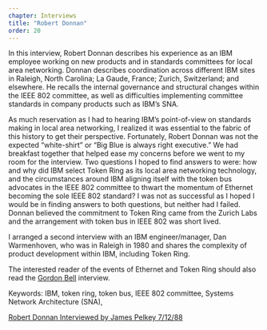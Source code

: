 ```yaml
---
chapter: Interviews
title: "Robert Donnan"
order: 20
---
```


In this interview, Robert Donnan describes his experience as an IBM employee working on new products and in standards committees for local area networking. Donnan describes coordination across different IBM sites in Raleigh, North Carolina; La Gaude, France; Zurich, Switzerland; and elsewhere. He recalls the internal governance and structural changes within the IEEE 802 committee, as well as difficulties implementing committee standards in company products such as IBM’s SNA.

As much reservation as I had to hearing IBM’s point-of-view on standards making in local area networking, I realized it was essential to the fabric of this history to get their perspective. Fortunately, Robert Donnan was not the expected “white-shirt” or “Big Blue is always right executive.” We had breakfast together that helped ease my concerns before we went to my room for the interview. Two questions I hoped to find answers to were: how and why did IBM select Token Ring as its local area networking technology, and the circumstances around IBM aligning itself with the token bus advocates in the IEEE 802 committee to thwart the momentum of Ethernet becoming the sole IEEE 802 standard? I was not as successful as I hoped I would be in finding answers to both questions, but neither had I failed. Donnan believed the commitment to Token Ring came from the Zurich Labs and the arrangement with token bus in IEEE 802 was short lived.

I arranged a second interview with an IBM engineer/manager, Dan Warmenhoven, who was in Raleigh in 1980 and shares the complexity of product development within IBM, including Token Ring.

The interested reader of the events of Ethernet and Token Ring should also read the [Gordon Bell](/int.05.md) interview.

Keywords: IBM, token ring, token bus, IEEE 802 committee, Systems Network Architecture (SNA),

[Robert Donnan Interviewed by James Pelkey 7/12/88](https://archive.computerhistory.org/resources/access/text/2016/04/102738111-05-01-acc.pdf)

